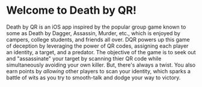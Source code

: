# Welcome to Death by QR!

Death by QR is an iOS app inspired by the popular group game known to some as
Death by Dagger, Assassin, Murder, etc., which is enjoyed by campers, college
students, and friends all over. DQR powers up this game of deception by
leveraging the power of QR codes, assigning each player an identity, a target,
and a predator. The objective of the game is to seek out and "assassinate" your
target by scanning thier QR code while simultaneously avoiding your own killer.
But, there's always a twist. You also earn points by <i>allowing</i> other
players to scan your identity, which sparks a battle of wits as you try to
smooth-talk and dodge your way to victory.
